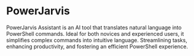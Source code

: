 # PowerJarvis
PowerJarvis Assistant is an AI tool that translates natural language into PowerShell commands. Ideal for both novices and experienced users, it simplifies complex commands into intuitive language. Streamlining tasks, enhancing productivity, and fostering an efficient PowerShell experience.

